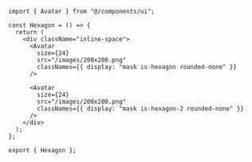 ﻿```tsx
import { Avatar } from "@/components/ui";

const Hexagon = () => {
  return (
    <div className="inline-space">
      <Avatar
        size={24}
        src="/images/200x200.png"
        classNames={{ display: "mask is-hexagon rounded-none" }}
      />

      <Avatar
        size={24}
        src="/images/200x200.png"
        classNames={{ display: "mask is-hexagon-2 rounded-none" }}
      />
    </div>
  );
};

export { Hexagon };

```
